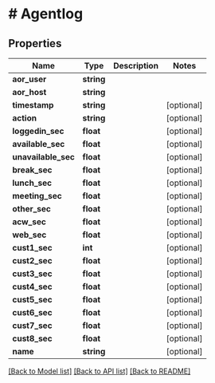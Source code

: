 # # Agentlog

## Properties

Name | Type | Description | Notes
------------ | ------------- | ------------- | -------------
**aor_user** | **string** |  |
**aor_host** | **string** |  |
**timestamp** | **string** |  | [optional]
**action** | **string** |  | [optional]
**loggedin_sec** | **float** |  | [optional]
**available_sec** | **float** |  | [optional]
**unavailable_sec** | **float** |  | [optional]
**break_sec** | **float** |  | [optional]
**lunch_sec** | **float** |  | [optional]
**meeting_sec** | **float** |  | [optional]
**other_sec** | **float** |  | [optional]
**acw_sec** | **float** |  | [optional]
**web_sec** | **float** |  | [optional]
**cust1_sec** | **int** |  | [optional]
**cust2_sec** | **float** |  | [optional]
**cust3_sec** | **float** |  | [optional]
**cust4_sec** | **float** |  | [optional]
**cust5_sec** | **float** |  | [optional]
**cust6_sec** | **float** |  | [optional]
**cust7_sec** | **float** |  | [optional]
**cust8_sec** | **float** |  | [optional]
**name** | **string** |  | [optional]

[[Back to Model list]](../../README.md#models) [[Back to API list]](../../README.md#endpoints) [[Back to README]](../../README.md)
